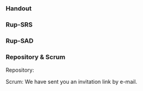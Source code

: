 ### Handout

### Rup-SRS

### Rup-SAD

### Repository & Scrum
Repository:

Scrum: We have sent you an invitation link by e-mail.
